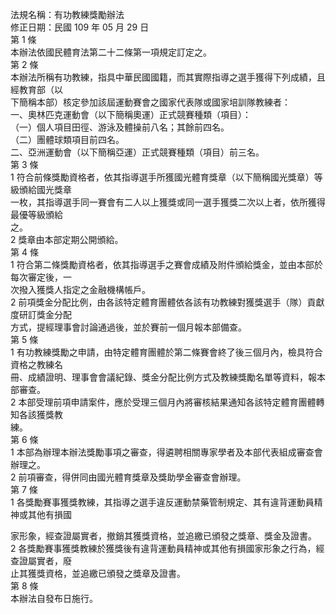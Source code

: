 法規名稱：有功教練獎勵辦法  
修正日期：民國 109 年 05 月 29 日  
第 1 條  
本辦法依國民體育法第二十二條第一項規定訂定之。  
第 2 條  
本辦法所稱有功教練，指具中華民國國籍，而其實際指導之選手獲得下列成績，且經教育部（以  
下簡稱本部）核定參加該屆運動賽會之國家代表隊或國家培訓隊教練者：  
一、奧林匹克運動會（以下簡稱奧運）正式競賽種類（項目）：  
（一）個人項目田徑、游泳及體操前八名；其餘前四名。  
（二）團體球類項目前四名。  
二、亞洲運動會（以下簡稱亞運）正式競賽種類（項目）前三名。  
第 3 條  
1 符合前條獎勵資格者，依其指導選手所獲國光體育獎章（以下簡稱國光獎章）等級頒給國光獎章  
一枚，其指導選手同一賽會有二人以上獲獎或同一選手獲獎二次以上者，依所獲得最優等級頒給  
之。  
2 獎章由本部定期公開頒給。  
第 4 條  
1 符合第二條獎勵資格者，依其指導選手之賽會成績及附件頒給獎金，並由本部於每次審定後，一  
次撥入獲獎人指定之金融機構帳戶。  
2 前項獎金分配比例，由各該特定體育團體依各該有功教練對獲獎選手（隊）貢獻度研訂獎金分配  
方式，提經理事會討論通過後，並於賽前一個月報本部備查。  
第 5 條  
1 有功教練獎勵之申請，由特定體育團體於第二條賽會終了後三個月內，檢具符合資格之教練名  
冊、成績證明、理事會會議紀錄、獎金分配比例方式及教練獎勵名單等資料，報本部審查。  
2 本部受理前項申請案件，應於受理三個月內將審核結果通知各該特定體育團體轉知各該獲獎教  
練。  
第 6 條  
1 本部為辦理本辦法獎勵事項之審查，得遴聘相關專家學者及本部代表組成審查會辦理之。  
2 前項審查，得併同由國光體育獎章及獎助學金審查會辦理。  
第 7 條  
1 各獎勵賽事獲獎教練，其指導之選手違反運動禁藥管制規定、其有違背運動員精神或其他有損國  


家形象，經查證屬實者，撤銷其獲獎資格，並追繳已頒發之獎章、獎金及證書。  
2 各獎勵賽事獲獎教練於獲獎後有違背運動員精神或其他有損國家形象之行為，經查證屬實者，廢  
止其獲獎資格，並追繳已頒發之獎章及證書。  
第 8 條  
本辦法自發布日施行。  



